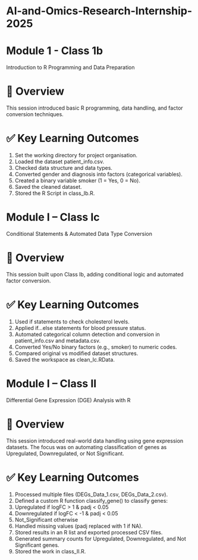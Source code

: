 # AI-and-Omics-Research-Internship-2025
# Module 1 - Class 1b
Introduction to R Programming and Data Preparation

# 📝 Overview
This session introduced basic R programming, data handling, and factor conversion techniques.

# ✅ Key Learning Outcomes
1. Set the working directory for project organisation.
2. Loaded the dataset patient_info.csv.
3. Checked data structure and data types.
4. Converted gender and diagnosis into factors (categorical variables).
5. Created a binary variable smoker (1 = Yes, 0 = No).
6. Saved the cleaned dataset.
7. Stored the R Script in class_Ib.R.

# Module I – Class Ic
Conditional Statements & Automated Data Type Conversion

# 📝 Overview
This session built upon Class Ib, adding conditional logic and automated factor conversion.

# ✅ Key Learning Outcomes
1. Used if statements to check cholesterol levels.
2. Applied if...else statements for blood pressure status.
3. Automated categorical column detection and conversion in patient_info.csv and metadata.csv.
4. Converted Yes/No binary factors (e.g., smoker) to numeric codes.
5. Compared original vs modified dataset structures.
6. Saved the workspace as clean_Ic.RData.

# Module I – Class II
Differential Gene Expression (DGE) Analysis with R

# 📝 Overview
This session introduced real-world data handling using gene expression datasets.
The focus was on automating classification of genes as Upregulated, Downregulated, or Not Significant.

# ✅ Key Learning Outcomes
1. Processed multiple files (DEGs_Data_1.csv, DEGs_Data_2.csv).
2. Defined a custom R function classify_gene() to classify genes:
3. Upregulated if logFC > 1 & padj < 0.05
4. Downregulated if logFC < -1 & padj < 0.05
5. Not_Significant otherwise
6. Handled missing values (padj replaced with 1 if NA).
7. Stored results in an R list and exported processed CSV files.
8. Generated summary counts for Upregulated, Downregulated, and Not Significant genes.
9. Stored the work in class_II.R.
